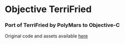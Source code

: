 # Objective TerriFried
### Port of TerriFried by PolyMars to Objective-C
Original code and assets available [here](https://github.com/PolyMarsDev/Terri-Fried)
